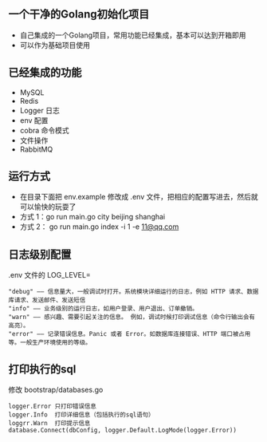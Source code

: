 ## 一个干净的Golang初始化项目
 - 自己集成的一个Golang项目，常用功能已经集成，基本可以达到开箱即用
 - 可以作为基础项目使用

## 已经集成的功能
- MySQL
- Redis
- Logger 日志
- env 配置
- cobra 命令模式
- 文件操作
- RabbitMQ

## 运行方式
- 在目录下面把 env.example 修改成 .env 文件，把相应的配置写进去，然后就可以愉快的玩耍了
- 方式 1：go run main.go city beijing shanghai
- 方式 2： go run main.go index -i 1 -e 11@qq.com

## 日志级别配置
.env 文件的 LOG_LEVEL=
```
"debug" —— 信息量大，一般调试时打开。系统模块详细运行的日志，例如 HTTP 请求、数据库请求、发送邮件、发送短信
"info" —— 业务级别的运行日志，如用户登录、用户退出、订单撤销。
"warn" —— 感兴趣、需要引起关注的信息。 例如，调试时候打印调试信息（命令行输出会有高亮）。
"error" —— 记录错误信息。Panic 或者 Error。如数据库连接错误、HTTP 端口被占用等。一般生产环境使用的等级。
```

## 打印执行的sql
修改 bootstrap/databases.go 
```
logger.Error 只打印错误信息
logger.Info  打印详细信息（包括执行的sql语句）
loggrr.Warn  打印提示信息
database.Connect(dbConfig, logger.Default.LogMode(logger.Error))
```